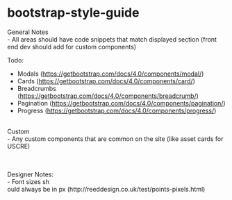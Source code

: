 # bootstrap-style-guide

General Notes<br>
    - All areas should have code snippets that match displayed section (front end dev should add for custom components)<br>

Todo:
- Modals (https://getbootstrap.com/docs/4.0/components/modal/)
- Cards (https://getbootstrap.com/docs/4.0/components/card/)
- Breadcrumbs (https://getbootstrap.com/docs/4.0/components/breadcrumb/)
- Pagination (https://getbootstrap.com/docs/4.0/components/pagination/)
- Progress (https://getbootstrap.com/docs/4.0/components/progress/)

<br>    Custom<br>
    - Any custom components that are common on the site (like asset cards for USCRE)<br>

<br>
<br>    Designer Notes:<br>
    - Font sizes sh<br>ould always be in px (http://reeddesign.co.uk/test/points-pixels.html)